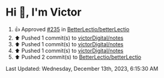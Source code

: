 <h1>Hi 👋, I'm Victor </h1>

<!--RECENT_ACTIVITY:start-->
1. 👍 Approved [#235](https://github.com/BetterLectio/betterLectio/pull/235#pullrequestreview-1777358544) in [BetterLectio/betterLectio](https://github.com/BetterLectio/betterLectio)<br>
2. ⬆️ Pushed 1 commit(s) to [victorDigital/notes](https://github.com/victorDigital/notes)<br>
3. ⬆️ Pushed 1 commit(s) to [victorDigital/notes](https://github.com/victorDigital/notes)<br>
4. ⬆️ Pushed 1 commit(s) to [victorDigital/notes](https://github.com/victorDigital/notes)<br>
5. ⬆️ Pushed 2 commit(s) to [BetterLectio/betterLectio](https://github.com/BetterLectio/betterLectio)<br>
<!--RECENT_ACTIVITY:end-->

<!--RECENT_ACTIVITY:last_update-->
Last Updated: Wednesday, December 13th, 2023, 6:15:30 AM
<!--RECENT_ACTIVITY:last_update_end-->
